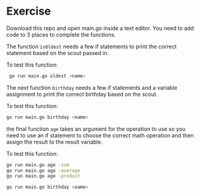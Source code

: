 # Exercise

Download this repo and open main.go inside a text editor. You need to add code to 3 places to complete the functions.

The function `isOldest` needs a few if statements to print the correct statement based on the scout passed in.

To test this function:
```bash
 go run main.go oldest <name>
```

The next function `birthday` needs a few if statements and a variable assignment to print the correct birthday based on the scout.

To test this function:
```bash
go run main.go birthday <name>
```

the final function `age` takes an argument for the operation to use so you need to use an if statement to choose the correct math operation and then assign the result to the result variable.

To test this function:
```bash
go run main.go age -sum
go run main.go age -average
go run main.go age -product
```

```bash
go run main.go birthday <name>
```